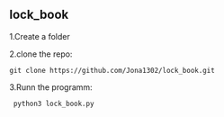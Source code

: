 ## lock_book ##

1.Create a folder

2.clone the repo:

    git clone https://github.com/Jona1302/lock_book.git
    

3.Runn the programm:
   
     python3 lock_book.py
